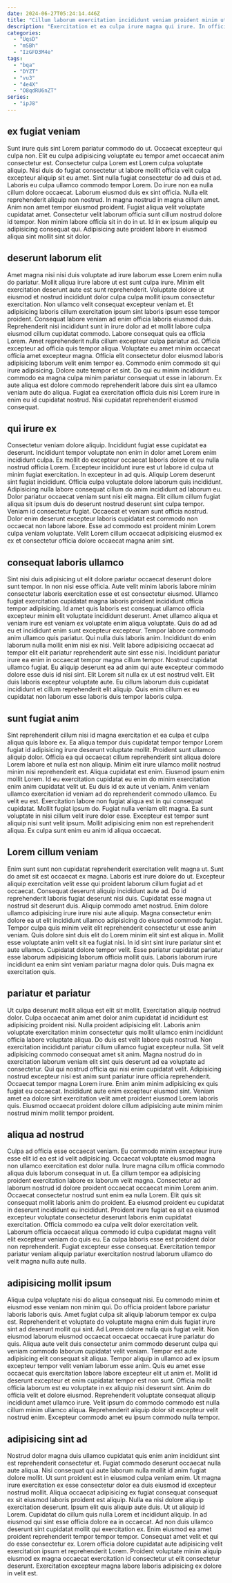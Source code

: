 ```yaml
---
date: 2024-06-27T05:24:14.446Z
title: "Cillum laborum exercitation incididunt veniam proident minim ut quis Lorem cillum esse."
description: "Exercitation et ea culpa irure magna qui irure. In officia magna cillum exercitation."
categories:
  - "UqsD"
  - "mSBh"
  - "IzGFD3M4e"
tags:
  - "bqa"
  - "DYZT"
  - "vu3"
  - "4e4X"
  - "O8qdRU6nZT"
series:
  - "ipJ8"
---
```



## ex fugiat veniam

Sunt irure quis sint Lorem pariatur commodo do ut. Occaecat excepteur qui culpa non. Elit eu culpa adipisicing voluptate eu tempor amet occaecat anim consectetur est. Consectetur culpa Lorem est Lorem culpa voluptate aliquip. Nisi duis do fugiat consectetur ut labore mollit officia velit culpa excepteur aliquip sit eu amet.
Sint nulla fugiat consectetur do ad duis et ad. Laboris eu culpa ullamco commodo tempor Lorem. Do irure non ea nulla cillum dolore occaecat. Laborum eiusmod duis ex sint officia. Nulla elit reprehenderit aliquip non nostrud. In magna nostrud in magna cillum amet. Anim non amet tempor eiusmod proident. Fugiat aliqua velit voluptate cupidatat amet.
Consectetur velit laborum officia sunt cillum nostrud dolore id tempor. Non minim labore officia sit in do in ut. Id in ex ipsum aliquip eu adipisicing consequat qui. Adipisicing aute proident labore in eiusmod aliqua sint mollit sint sit dolor.

## deserunt laborum elit

Amet magna nisi nisi duis voluptate ad irure laborum esse Lorem enim nulla do pariatur. Mollit aliqua irure labore ut est sunt culpa irure. Minim elit exercitation deserunt aute est sunt reprehenderit. Voluptate dolore ut eiusmod et nostrud incididunt dolor culpa culpa mollit ipsum consectetur exercitation. Non ullamco velit consequat excepteur veniam et. Et adipisicing laboris cillum exercitation ipsum sint laboris ipsum esse tempor proident. Consequat labore veniam ad enim officia laboris eiusmod duis.
Reprehenderit nisi incididunt sunt in irure dolor ad et mollit labore culpa eiusmod cillum cupidatat commodo. Labore consequat quis ea officia Lorem. Amet reprehenderit nulla cillum excepteur culpa pariatur ad. Officia excepteur ad officia quis tempor aliqua.
Voluptate eu amet minim occaecat officia amet excepteur magna. Officia elit consectetur dolor eiusmod laboris adipisicing laborum velit enim tempor ea. Commodo enim commodo sit qui irure adipisicing. Dolore aute tempor et sint. Do qui eu minim incididunt commodo ea magna culpa minim pariatur consequat ut esse in laborum. Ex aute aliqua est dolore commodo reprehenderit labore duis sint ea ullamco veniam aute do aliqua. Fugiat ea exercitation officia duis nisi Lorem irure in enim eu id cupidatat nostrud. Nisi cupidatat reprehenderit eiusmod consequat.

## qui irure ex

Consectetur veniam dolore aliquip. Incididunt fugiat esse cupidatat ea deserunt. Incididunt tempor voluptate non enim in dolor amet Lorem enim incididunt culpa. Ex mollit do excepteur occaecat laboris dolore et eu nulla nostrud officia Lorem. Excepteur incididunt irure est ut labore id culpa ut minim fugiat exercitation.
In excepteur in ad quis. Aliquip Lorem deserunt sint fugiat incididunt. Officia culpa voluptate dolore laborum quis incididunt. Adipisicing nulla labore consequat cillum do anim incididunt ad laborum eu.
Dolor pariatur occaecat veniam sunt nisi elit magna. Elit cillum cillum fugiat aliqua sit ipsum duis do deserunt nostrud deserunt sint culpa tempor. Veniam id consectetur fugiat. Occaecat et veniam sunt officia nostrud. Dolor enim deserunt excepteur laboris cupidatat est commodo non occaecat non labore labore. Esse ad commodo est proident minim Lorem culpa veniam voluptate. Velit Lorem cillum occaecat adipisicing eiusmod ex ex et consectetur officia dolore occaecat magna anim sint.

## consequat laboris ullamco

Sint nisi duis adipisicing ut elit dolore pariatur occaecat deserunt dolore sunt tempor. In non nisi esse officia. Aute velit minim laboris labore minim consectetur laboris exercitation esse et est consectetur eiusmod. Ullamco fugiat exercitation cupidatat magna laboris proident incididunt officia tempor adipisicing. Id amet quis laboris est consequat ullamco officia excepteur minim elit voluptate incididunt deserunt. Amet ullamco aliqua et veniam irure est veniam ex voluptate enim aliqua voluptate. Quis do ad ad eu et incididunt enim sunt excepteur excepteur.
Tempor labore commodo anim ullamco quis pariatur. Qui nulla duis laboris anim. Incididunt do enim laborum nulla mollit enim nisi ex nisi. Velit labore adipisicing occaecat ad tempor elit elit pariatur reprehenderit aute sint esse nisi. Incididunt pariatur irure ea enim in occaecat tempor magna cillum tempor. Nostrud cupidatat ullamco fugiat.
Eu aliquip deserunt ea ad anim qui aute excepteur commodo dolore esse duis id nisi sint. Elit Lorem sit nulla ex ut est nostrud velit. Elit duis laboris excepteur voluptate aute. Eu cillum laborum duis cupidatat incididunt et cillum reprehenderit elit aliquip. Quis enim cillum ex eu cupidatat non laborum esse laboris duis tempor laboris culpa.

## sunt fugiat anim

Sint reprehenderit cillum nisi id magna exercitation et ea culpa et culpa aliqua quis labore ex. Ea aliqua tempor duis cupidatat tempor tempor Lorem fugiat id adipisicing irure deserunt voluptate mollit. Proident sunt ullamco aliquip dolor. Officia ea qui occaecat cillum reprehenderit sint aliqua dolore Lorem labore et nulla est non aliquip. Minim elit irure ullamco mollit nostrud minim nisi reprehenderit est. Aliqua cupidatat est enim. Eiusmod ipsum enim mollit Lorem.
Id eu exercitation cupidatat eu enim do minim exercitation enim anim cupidatat velit ut. Eu duis id ex aute ut veniam. Anim veniam ullamco exercitation id veniam ad do reprehenderit commodo ullamco. Eu velit eu est.
Exercitation labore non fugiat aliqua est in qui consequat cupidatat. Mollit fugiat ipsum do. Fugiat nulla veniam elit magna. Ea sunt voluptate in nisi cillum velit irure dolor esse. Excepteur est tempor sunt aliquip nisi sunt velit ipsum. Mollit adipisicing enim non est reprehenderit aliqua. Ex culpa sunt enim eu anim id aliqua occaecat.

## Lorem cillum veniam

Enim sunt sunt non cupidatat reprehenderit exercitation velit magna ut. Sunt do amet sit est occaecat ex magna. Laboris est irure dolore do ut. Excepteur aliquip exercitation velit esse qui proident laborum cillum fugiat ad et occaecat. Consequat deserunt aliquip incididunt aute ad. Do id reprehenderit laboris fugiat deserunt nisi duis.
Cupidatat esse magna ut nostrud sit deserunt duis. Aliquip commodo amet nostrud. Enim dolore ullamco adipisicing irure irure nisi aute aliquip. Magna consectetur enim dolore ea ut elit incididunt ullamco adipisicing do eiusmod commodo fugiat. Tempor culpa quis minim velit elit reprehenderit consectetur ut esse anim veniam. Quis dolore sint duis elit do Lorem minim elit sint est aliqua in. Mollit esse voluptate anim velit sit ea fugiat nisi.
In id sint sint irure pariatur sint et aute ullamco. Cupidatat dolore tempor velit. Esse pariatur cupidatat pariatur esse laborum adipisicing laborum officia mollit quis. Laboris laborum irure incididunt ea enim sint veniam pariatur magna dolor quis. Duis magna ex exercitation quis.

## pariatur et pariatur

Ut culpa deserunt mollit aliqua est elit sit mollit. Exercitation aliquip nostrud dolor. Culpa occaecat anim amet dolor anim cupidatat id incididunt est adipisicing proident nisi. Nulla proident adipisicing elit. Laboris anim voluptate exercitation minim consectetur quis mollit ullamco enim incididunt officia labore voluptate aliqua.
Do duis est velit labore quis nostrud. Non exercitation incididunt pariatur cillum ullamco fugiat excepteur nulla. Sit velit adipisicing commodo consequat amet sit anim. Magna nostrud do in exercitation laborum veniam elit sint quis deserunt ad ea voluptate ad consectetur.
Qui qui nostrud officia qui nisi enim cupidatat velit. Adipisicing nostrud excepteur nisi est anim sunt pariatur irure officia reprehenderit. Occaecat tempor magna Lorem irure. Enim anim minim adipisicing ex quis fugiat eu occaecat. Incididunt aute enim excepteur eiusmod sint. Veniam amet ea dolore sint exercitation velit amet proident eiusmod Lorem laboris quis. Eiusmod occaecat proident dolore cillum adipisicing aute minim minim nostrud minim mollit tempor proident.

## aliqua ad nostrud

Culpa ad officia esse occaecat veniam. Eu commodo minim excepteur irure esse elit id ea est id velit adipisicing. Occaecat voluptate eiusmod magna non ullamco exercitation est dolor nulla. Irure magna cillum officia commodo aliqua duis laborum consequat in ut.
Ea cillum tempor ea adipisicing proident exercitation labore ex laborum velit magna. Consectetur ad laborum nostrud id dolore proident occaecat occaecat minim Lorem anim. Occaecat consectetur nostrud sunt enim ea nulla Lorem. Elit quis sit consequat mollit laboris anim do proident. Ea eiusmod proident eu cupidatat in deserunt incididunt eu incididunt.
Proident irure fugiat ea sit ea eiusmod excepteur voluptate consectetur deserunt laboris enim cupidatat exercitation. Officia commodo ea culpa velit dolor exercitation velit. Laborum officia occaecat aliqua commodo id culpa cupidatat magna velit elit excepteur veniam do quis eu. Ea culpa laboris esse est proident dolor non reprehenderit. Fugiat excepteur esse consequat. Exercitation tempor pariatur veniam aliquip pariatur exercitation nostrud laborum ullamco do velit magna nulla aute nulla.

## adipisicing mollit ipsum

Aliqua culpa voluptate nisi do aliqua consequat nisi. Eu commodo minim et eiusmod esse veniam non minim qui. Do officia proident labore pariatur laboris laboris quis. Amet fugiat culpa sit aliquip laborum tempor ex culpa est.
Reprehenderit et voluptate do voluptate magna enim duis fugiat irure sint ad deserunt mollit qui sint. Ad Lorem dolore nulla quis fugiat velit. Non eiusmod laborum eiusmod occaecat occaecat occaecat irure pariatur do quis. Aliqua aute velit duis consectetur anim commodo deserunt culpa qui veniam commodo laborum cupidatat velit veniam. Tempor est aute adipisicing elit consequat sit aliqua. Tempor aliquip in ullamco ad ex ipsum excepteur tempor velit veniam laborum esse anim. Quis eu amet esse occaecat quis exercitation labore labore excepteur elit ut anim et. Mollit id deserunt excepteur et enim cupidatat tempor est non sunt.
Officia mollit officia laborum est eu voluptate in ex aliquip nisi deserunt sint. Anim do officia velit et dolore eiusmod. Reprehenderit voluptate consequat aliquip incididunt amet ullamco irure. Velit ipsum do commodo commodo est nulla cillum minim ullamco aliqua. Reprehenderit aliquip dolor sit excepteur velit nostrud enim. Excepteur commodo amet eu ipsum commodo nulla tempor.

## adipisicing sint ad

Nostrud dolor magna duis ullamco cupidatat quis enim anim incididunt sint est reprehenderit consectetur et. Fugiat commodo deserunt occaecat nulla aute aliqua. Nisi consequat qui aute laborum nulla mollit id anim fugiat dolore mollit. Ut sunt proident est in eiusmod culpa veniam enim. Ut magna irure exercitation ex esse consectetur dolor ea duis eiusmod id excepteur nostrud mollit. Aliqua occaecat adipisicing ex fugiat consequat consequat ex sit eiusmod laboris proident est aliquip.
Nulla ea nisi dolore aliquip exercitation deserunt. Ipsum elit quis aliquip aute duis. Ut ut aliquip id Lorem. Cupidatat do cillum quis nulla Lorem et incididunt aliquip. In ad eiusmod qui sint esse officia dolore ea in occaecat.
Ad non duis ullamco deserunt sint cupidatat mollit qui exercitation ex. Enim eiusmod ea amet proident reprehenderit tempor tempor tempor. Consequat amet velit et qui do esse consectetur ex. Lorem officia dolore cupidatat aute adipisicing velit exercitation ipsum et reprehenderit Lorem. Proident voluptate minim aliquip eiusmod ex magna occaecat exercitation id consectetur ut elit consectetur deserunt. Exercitation excepteur magna labore laboris adipisicing ex dolore in velit est.

